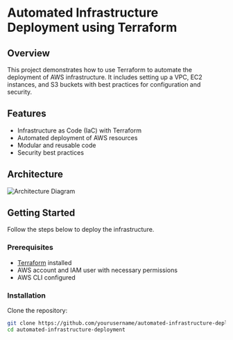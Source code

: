 # Automated Infrastructure Deployment using Terraform

## Overview
This project demonstrates how to use Terraform to automate the deployment of AWS infrastructure. It includes setting up a VPC, EC2 instances, and S3 buckets with best practices for configuration and security.

## Features
- Infrastructure as Code (IaC) with Terraform
- Automated deployment of AWS resources
- Modular and reusable code
- Security best practices

## Architecture
![Architecture Diagram](docs/architecture-diagram.png)

## Getting Started
Follow the steps below to deploy the infrastructure.

### Prerequisites
- [Terraform](https://www.terraform.io/downloads.html) installed
- AWS account and IAM user with necessary permissions
- AWS CLI configured

### Installation
Clone the repository:
```bash
git clone https://github.com/yourusername/automated-infrastructure-deployment.git
cd automated-infrastructure-deployment
